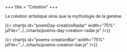 +++
title = "Création"
+++

La création artistique ainsi que la mythologie de la genèse.

{{< chartjs id="poemDay-creationRadar" width="75%" jsFile="../../charts/poems-day-creation-radar.js" />}}

{{< chartjs id="poems-creationBar" width="75%" jsFile="../../charts/poems-creation-bar.js" />}}